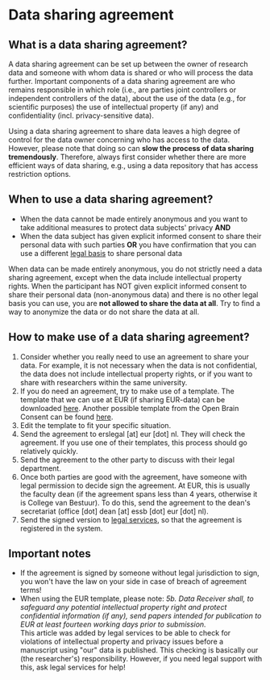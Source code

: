 # Data sharing agreement

## What is a data sharing agreement?

A data sharing agreement can be set up between the owner of research data and someone with whom data is shared or who will process the data further. Important components of a data sharing agreement are who remains responsible in which role (i.e., are parties joint controllers or independent controllers of the data), about the use of the data (e.g., for scientific purposes) the use of intellectual property (if any) and confidentiality (incl. privacy-sensitive data).

Using a data sharing agreement to share data leaves a high degree of control for the data owner concerning who has access to the data. However, please note that doing so can **slow the process of data sharing tremendously**. Therefore, always first consider whether there are more efficient ways of data sharing, e.g., using a data repository that has access restriction options.

## When to use a data sharing agreement?

- When the data cannot be made entirely anonymous and you want to take additional measures to protect data subjects' privacy **AND**
- When the data subject has given explicit informed consent to share their personal data with such parties **OR** you have confirmation that you can use a different [legal basis](https://gdpr.eu/article-6-how-to-process-personal-data-legally/) to share personal data

When data can be made entirely anonymous, you do not strictly need a data sharing agreement, except when the data include intellectual property rights. When the participant has NOT given explicit informed consent to share their personal data (non-anonymous data) and there is no other legal basis you can use, you are **not allowed to share the data at all**. Try to find a way to anonymize the data or do not share the data at all.

## How to make use of a data sharing agreement?

1. Consider whether you really need to use an agreement to share your data. For example, it is not necessary when the data is not confidential, the data does not include intellectual property rights, or if you want to share with researchers within the same university.
2. If you do need an agreement, try to make use of a template. The template that we can use at EUR (if sharing EUR-data) can be downloaded [here](https://eur.data.surfsara.nl/index.php/s/88axNRb4MuKYNlx). Another possible template from the Open Brain Consent can be found [here](https://open-brain-consent.readthedocs.io/en/latest/gdpr/data_user_agreement.html).
3. Edit the template to fit your specific situation.
4. Send the agreement to erslegal [at] eur [dot] nl. They will check the agreement. If you use one of their templates, this process should go relatively quickly.
5. Send the agreement to the other party to discuss with their legal department.
6. Once both parties are good with the agreement, have someone with legal permission to decide sign the agreement. At EUR, this is usually the faculty dean (if the agreement spans less than 4 years, otherwise it is College van Bestuur). To do this, send the agreement to the dean's secretariat (office [dot] dean [at] essb [dot] eur [dot] nl).
7. Send the signed version to [legal services](https://www.eur.nl/en/research/research-services/research-quality-integrity/legal-aspects-research), so that the agreement is registered in the system.

## Important notes

- If the agreement is signed by someone without legal jurisdiction to sign, you won't have the law on your side in case of breach of agreement terms!
- When using the EUR template, please note: <cite>5b. Data Receiver shall, to safeguard any potential intellectual property right and protect confidential information (if any), send papers intended for publication to EUR at least fourteen working days prior to submission.</cite><br> This article was added by legal services to be able to check for violations of intellectual property and privacy issues before a manuscript using "our" data is published. This checking is basically our (the researcher's) responsibility. However, if you need legal support with this, ask legal services for help!
